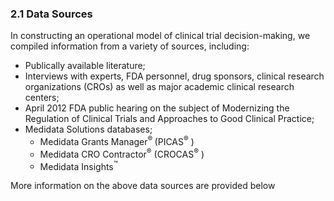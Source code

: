 ### 2.1 Data Sources

In constructing an operational model of clinical trial decision-making, we compiled information from a variety of sources, including:

- Publically available literature;
- Interviews with experts, FDA personnel, drug sponsors, clinical research organizations (CROs) as well as major academic clinical research centers;
- April 2012 FDA public hearing on the subject of Modernizing the Regulation of Clinical Trials and Approaches to Good Clinical Practice;
- Medidata Solutions databases;
    - Medidata Grants Manager<sup>® </sup> (PICAS<sup>®</sup> )
    - Medidata CRO Contractor<sup>®</sup> (CROCAS<sup>®</sup> )
    - Medidata Insights<sup>™</sup>

More information on the above data sources are provided below

#
